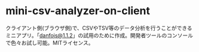 # mini-csv-analyzer-on-client
クライアント側(ブラウザ側)で、CSVやTSV等のデータ分析を行うことができるミニアプリ。「danfojs@1.1.2」の試用のために作成。開発者ツールのコンソールで色々お試し可能。MITライセンス。
